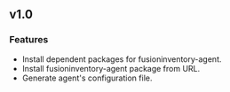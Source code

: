 
## v1.0

### Features
* Install dependent packages for fusioninventory-agent.
* Install fusioninventory-agent package from URL.
* Generate agent's configuration file.
